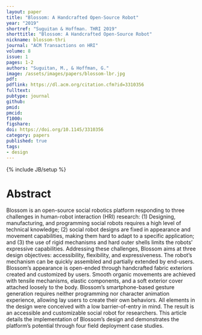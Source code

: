 ```yaml
---
layout: paper
title: "Blossom: A Handcrafted Open-Source Robot"
year: "2019"
shortref: "Suguitan & Hoffman. THRI 2019"
shorttitle: "Blossom: A Handcrafted Open-Source Robot"
nickname: blossom-thri
journal: "ACM Transactions on HRI"
volume: 8
issue: 1
pages: 1-2
authors: "Suguitan, M., & Hoffman, G."
image: /assets/images/papers/blossom-lbr.jpg
pdf: 
pdflink: https://dl.acm.org/citation.cfm?id=3310356 
fulltext: 
pubtype: journal
github: 
pmid:  
pmcid: 
f1000: 
figshare: 
doi: https://doi.org/10.1145/3310356
category: papers
published: true
tags:
- design
---
```

{% include JB/setup %}

# Abstract 

Blossom is an open-source social robotics platform responding to three challenges in human-robot interaction (HRI) research: (1) Designing, manufacturing, and programming social robots requires a high level of technical knowledge; (2) social robot designs are fixed in appearance and movement capabilities, making them hard to adapt to a specific application; and (3) the use of rigid mechanisms and hard outer shells limits the robots’ expressive capabilities. Addressing these challenges, Blossom aims at three design objectives: accessibility, flexibility, and expressiveness. The robot’s mechanism can be quickly assembled and partially extended by end-users. Blossom’s appearance is open-ended through handcrafted fabric exteriors created and customized by users. Smooth organic movements are achieved with tensile mechanisms, elastic components, and a soft exterior cover attached loosely to the body. Blossom’s smartphone-based gesture generation requires neither programming nor character animation experience, allowing lay users to create their own behaviors. All elements in the design were conceived with a low barrier-of-entry in mind. The result is an accessible and customizable social robot for researchers. This article details the implementation of Blossom’s design and demonstrates the platform’s potential through four field deployment case studies.

